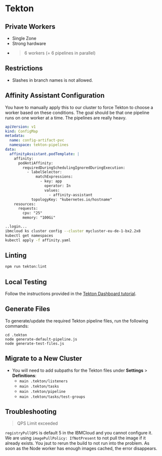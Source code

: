 # Tekton

## Private Workers

- Single Zone
- Strong hardware
- > 6 workers (= 6 pipelines in parallel)

## Restrictions

- Slashes in branch names is not allowed.

## Affinity Assistant Configuration

You have to manually apply this to our cluster to force Tekton
to choose a worker based on these conditions. The goal should be
that one pipeline runs on one worker at a time. The pipelines are really heavy.

```yaml
apiVersion: v1
kind: ConfigMap
metadata:
  name: config-artifact-pvc
  namespace: tekton-pipelines
data:
  affinityAssistant.podTemplate: |
    affinity:
      podAntiAffinity:
        requiredDuringSchedulingIgnoredDuringExecution:
          - labelSelector:
              matchExpressions:
                - key: app
                  operator: In
                  values:
                    - affinity-assistant
            topologyKey: "kubernetes.io/hostname"
    resources:
      requests:
        cpu: "25"
        memory: "100Gi"
```        

```sh
..login...
ibmcloud ks cluster config --cluster mycluster-eu-de-1-bx2.2x8
kubectl get namespaces
kubectl apply -f affinity.yaml
```

## Linting

```sh
npm run tekton:lint
```

## Local Testing

Follow the instructions provided in the [Tekton Dashboard tutorial](https://github.com/tektoncd/dashboard/blob/97700646be7728e36f01120131da8620ee69122f/docs/tutorial.md#prerequisites).

## Generate Files

To generate/update the required Tekton pipeline files, run the following commands:

```
cd .tekton
node generate-default-pipeline.js
node generate-test-files.js
```

## Migrate to a New Cluster

- You will need to add subpaths for the Tekton files under **Settings** > **Definitions**:
  - `main .tekton/listeners`
  - `main .tekton/tasks`
  - `main .tekton/pipeline`
  - `main .tekton/tasks/test-groups`

## Troubleshooting

> QPS Limit exceeded

`registryPullQPS` is default 5 in the IBMCloud and you cannot configure it.
We are using `imagePullPolicy: IfNotPresent` to not pull the image
if it already exists. You jsut to rerun the build to not run into the problem.
As soon as the Node worker has enough images cached, the error disappears.